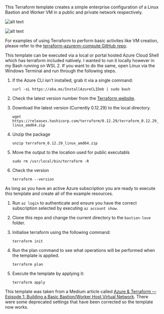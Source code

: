This Terraform template creates a simple enterprise configuration of a Linux Bastion and Worker VM in a public and private network respectively.

![alt text](https://github.com/slamb2k/multiOneRosterAPIToSDS/blob/master/docs/nsw_high_level.png?raw=true "NSW DOE School Data Sync Process")

![alt text](https://github.com/slamb2k/terraform-workspace/bastion-love/network.png "Simple Bastion Config")

For examples of using Terraform to perform basic activites like VM creation, please refer to the [terraform-azurerm-compute GitHub repo](https://github.com/Azure/terraform-azurerm-compute "terraform-azurerm-compute GitHub repo").

This template can be executed via a local or portal hosted Azure Cloud Shell which has terraform included natively. I wanted to run it locally however in my Bash running on WSL 2. If you want to do the same, open Linux via the Windows Terminal and run through the following steps.

1. If the Azure CLI isn't installed, grab it via a single command:

   `curl -sL https://aka.ms/InstallAzureCLIDeb | sudo bash`

2. Check the latest version number from the [Terraform website](https://www.terraform.io/downloads.html).

3. Download the latest version (Currently 0.12.29) to the local directory.

     `wget https://releases.hashicorp.com/terraform/0.12.29/terraform_0.12.29_linux_amd64.zip`

4. Unzip the package

    `unzip terraform_0.12.29_linux_amd64.zip`

5. Move the output to the location used for public executabls

    `sudo rm /usr/local/bin/terraform -R`

6. Check the version

    `terraform --version`

As long as you have an active Azure subscription you are ready to execute this template and create all of the example resources.

1. Run `az login` to authenticate and ensure you have the correct subscription selected by executing `az account show`.

2. Clone this repo and change the current directory to the `bastion-love` folder.

3. Initialise terraform using the following command:

    `terraform init`

4. Run the plan command to see what operations will be performed when the template is applied.

    `terraform plan`

5. Execute the template by applying it:

    `terraform apply`

This template was taken from a Medium article called [Azure & Terraform — Episode 1: Building a Basic Bastion/Worker Host Virtual Network](https://medium.com/@shouldroforion/azure-terraform-part-1-building-a-basic-bastion-worker-host-virtual-network-c8bcc419cfc9). There were some deprecated settings that have been corrected so the template now works.

